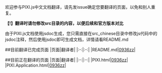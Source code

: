 欢迎参与PIXI.js中文文档翻译，请先发issue确定您要翻译的页面，以免和别人重复。

**【!】翻译时请勿修改src目录的内容，以便后续和官方版本对比**

由于PIXI.js文档使用jsdoc生成，您只需直接在src_chinese目录中修改js代码中的jsdoc注释，然后使用jsdoc即可生成文档，详情请看README.md


##目前翻译已完成页面
|页面|翻译者|
|:-:|:-:|
|README.md|[0936zz][1]|


##目前正在翻译的页面
|页面|翻译者|
|:-:|:-:|
|PIXI.html|[0936zz][1]|
|PIXI.Application.html|[0936zz][1]|



[1]: https://github.com/0936zz/